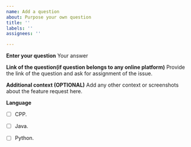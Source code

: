 ```yaml
---
name: Add a question
about: Purpose your own question
title: ''
labels: ''
assignees: ''

---
```


**Enter your question**
Your answer

**Link of the question(if question belongs to any online platform)**
Provide the link of the question and ask for assignment of the issue.

**Additional context (OPTIONAL)**
Add any other context or screenshots about the feature request here.


**Language**

- [ ] CPP.
- [ ] Java.
- [ ] Python.



